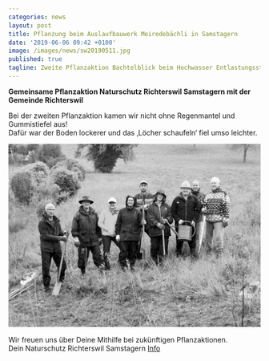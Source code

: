 ```yaml
---
categories: news
layout: post
title: Pflanzung beim Auslaufbauwerk Meiredebächli in Samstagern 
date: '2019-06-06 09:42 +0100'
image: /images/news/sw20190511.jpg
published: true
tagline: Zweite Pflanzaktion Bachtelblick beim Hochwasser Entlastungsstollen Chrummbächli 
---
```


**Gemeinsame Pflanzaktion Naturschutz Richterswil Samstagern mit der Gemeinde Richterswil**   


Bei der zweiten Pflanzaktion kamen wir nicht ohne Regenmantel und Gummistiefel aus!  
Dafür war der Boden lockerer und das ‚Löcher schaufeln‘ fiel umso leichter.  
  

<img class="float-left mr-20" src="/images/news/sw20190511.jpg" />  

  
Wir freuen uns über Deine Mithilfe bei zukünftigen Pflanzaktionen.  
Dein Naturschutz Richterswil Samstagern
[Info](mailto:info@naturschutz-r-s.ch)
